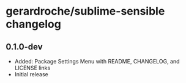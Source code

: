 # gerardroche/sublime-sensible changelog

## 0.1.0-dev

* Added: Package Settings Menu with README, CHANGELOG, and LICENSE links
* Initial release
